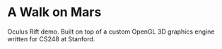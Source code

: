 A Walk on Mars
==================

Oculus Rift demo. Built on top of a custom OpenGL 3D graphics engine written for CS248 at Stanford.
